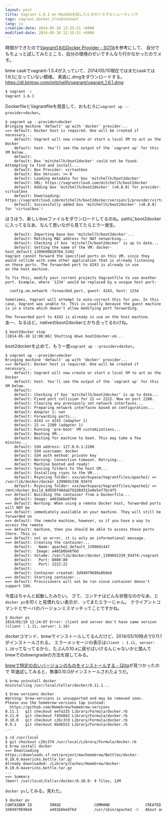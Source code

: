 ```yaml
---
layout: post
title: Vagrant-1.6.1 on MaxOSXを試したときのトラブルシューティング
tags: vagrant,docker,troubleshoot
lang: ja
creation-date: 2014-05-10 12:35:51 +0900
modified-date: 2014-05-10 12:35:51 +0900
---
```

時間ができたので[Vagrant1.6のDocker Provider - SOTA](http://deeeet.com/writing/2014/05/08/vagrant-docker-provider/)を参考にして、
自分でもちょっと試してみたところ、自分の環境のせいですんなり行かなかったのでメモ。

brew caskでvagrant-1.5.4が入っていて、2014/05/10現在ではまだcaskでは1.6.1になっていない模様。
素直に.dmgをダウンロードする。<https://dl.bintray.com/mitchellh/vagrant/vagrant_1.6.1.dmg>

```bash
$ vagrant -v
Vagrant 1.6.1
```

DockerfileとVagrantfileを用意して、おもむろに`vagrant up --provider=docker`。

```
$ vagrant up --provider=docker
Bringing machine 'default' up with 'docker' provider...
==> default: Docker host is required. One will be created if necessary...
    default: Vagrant will now create or start a local VM to act as the Docker
    default: host. You'll see the output of the `vagrant up` for this VM below.
    default:  
    default: Box 'mitchellh/boot2docker' could not be found. Attempting to find and install...
    default: Box Provider: virtualbox
    default: Box Version: >= 0
    default: Loading metadata for box 'mitchellh/boot2docker'
    default: URL: https://vagrantcloud.com/mitchellh/boot2docker
    default: Adding box 'mitchellh/boot2docker' (v0.8.0) for provider: virtualbox
    default: Downloading: https://vagrantcloud.com/mitchellh/boot2docker/version/1/provider/virtualbox.box
    default: Successfully added box 'mitchellh/boot2docker' (v0.8.0) for 'virtualbox'!
```

ほうほう、新しいboxファイルをダウンロードしてるのね。pathにboot2dockerに入ってるなあ、なんて思いながら見てたらエラー発生。

```
    default: Importing base box 'mitchellh/boot2docker'...
    default: Matching MAC address for NAT networking...
    default: Checking if box 'mitchellh/boot2docker' is up to date...
    default: Setting the name of the VM: docker-host_default_1399690820764_5342
Vagrant cannot forward the specified ports on this VM, since they
would collide with some other application that is already listening
on these ports. The forwarded port to 4243 is already in use
on the host machine.

To fix this, modify your current projects Vagrantfile to use another
port. Example, where '1234' would be replaced by a unique host port:

  config.vm.network :forwarded_port, guest: 4243, host: 1234

Sometimes, Vagrant will attempt to auto-correct this for you. In this
case, Vagrant was unable to. This is usually because the guest machine
is in a state which doesn't allow modifying port forwarding.
```

`The forwarded port to 4243 is already in use on the host machine.`  
あー、なるほど。nativeのboot2dockerとかち合ってるわけね。

```
$ boot2docker stop
[2014-05-10 12:08:06] Shutting down boot2docker-vm...
```

boot2dockerを止めて、もう一度`vagrant up --provider=docker`。

```
$ vagrant up --provider=docker
Bringing machine 'default' up with 'docker' provider...
==> default: Docker host is required. One will be created if necessary...
    default: Vagrant will now create or start a local VM to act as the Docker
    default: host. You'll see the output of the `vagrant up` for this VM below.
    default:  
    default: Checking if box 'mitchellh/boot2docker' is up to date...
    default: Fixed port collision for 22 => 2222. Now on port 2200.
    default: Clearing any previously set network interfaces...
    default: Preparing network interfaces based on configuration...
    default: Adapter 1: nat
    default: Forwarding ports...
    default: 4243 => 4243 (adapter 1)
    default: 22 => 2200 (adapter 1)
    default: Running 'pre-boot' VM customizations...
    default: Booting VM...
    default: Waiting for machine to boot. This may take a few minutes...
    default: SSH address: 127.0.0.1:2200
    default: SSH username: docker
    default: SSH auth method: private key
    default: Warning: Connection timeout. Retrying...
    default: Machine booted and ready!
==> default: Syncing folders to the host VM...
    default: Installing rsync to the VM...
    default: Rsyncing folder: xxx/workspace/Vagrantfiles/apache2/ => /var/lib/docker/docker_1399691330_93474
    default: Rsyncing folder: xxx/workspace/Vagrantfiles/apache2/ => /mnt/docker_build_8d920f40dab792d8d312e0e5ef7bc4f5
==> default: Building the container from a Dockerfile...
    default: Image: a401b6be6f6d
==> default: Warning: When using a remote Docker host, forwarded ports will NOT be
==> default: immediately available on your machine. They will still be forwarded on
==> default: the remote machine, however, so if you have a way to access the remote
==> default: machine, then you should be able to access those ports there. This is
==> default: not an error, it is only an informational message.
==> default: Creating the container...
    default:   Name: apache2_default_1399691447
    default:  Image: a401b6be6f6d
    default: Volume: /var/lib/docker/docker_1399691330_93474:/vagrant
    default:   Port: 8080:80
    default:   Port: 2222:22
    default:  
    default: Container created: 3d94979698e8b9e6
==> default: Starting container...
==> default: Provisioners will not be run since container doesn't support SSH.
```

今度はちゃんと起動したみたい。
さて、コンテナはどんな状態なのかなあ、と`docker ps`を叩くと見慣れない表示が、ってまたエラーじゃん。
クライアントコマンドとサーバのバージョンミスマッチってことですかね。

```
$ docker ps
2014/05/10 12:24:07 Error: client and server don't have same version (client : 1.11, server: 1.10)
```

dockerコマンド、brewでインストールしてるんだけど、2014/05/10時点で0.11.1がインストールされる。
エラーメッセージの表示は`client : 1.11, server: 1.10`ってなってるから、たぶん0.10.xに戻せばいけるんじゃないかと踏んで
brewでのdowngradeの方法を探してみる。

[brewで特定の古いバージョンのものをインストールする - Qiita](http://qiita.com/quattro_4/items/01c3d921804b8d28cf18)が見つかったので
早速試してみると、無事0.10.0がインストールされたようだ。

```
$ brew uninstall docker
Uninstalling /usr/local/Cellar/docker/0.11.1...

$ brew versions docker
Warning: brew-versions is unsupported and may be removed soon.
Please use the homebrew-versions tap instead:
  https://github.com/Homebrew/homebrew-versions
0.11.1   git checkout eefa235 Library/Formula/docker.rb
0.11.0   git checkout f4560d2 Library/Formula/docker.rb
0.10.0   git checkout c26c37d Library/Formula/docker.rb
0.9.1    git checkout 6bd6532 Library/Formula/docker.rb
...

$ cd /usr/local
$ git checkout c26c37d /usr/local/Library/Formula/docker.rb
$ brew install docker
==> Downloading https://downloads.sf.net/project/machomebrew/Bottles/docker-0.10.0.mavericks.bottle.tar.gz
Already downloaded: /Library/Caches/Homebrew/docker-0.10.0.mavericks.bottle.tar.gz
...
==> Summary
(beer) /usr/local/Cellar/docker/0.10.0: 9 files, 12M

```

`docker ps`してみる。見れた。

```bash
$ docker ps
CONTAINER ID        IMAGE               COMMAND                CREATED             STATUS              PORTS                                        NAMES
3d94979698e8        a401b6be6f6d        /usr/sbin/apache2 -D   About an hour ago   Up 57 minutes       0.0.0.0:2222->22/tcp, 0.0.0.0:8080->80/tcp   apache2_default_1399691447   
```
